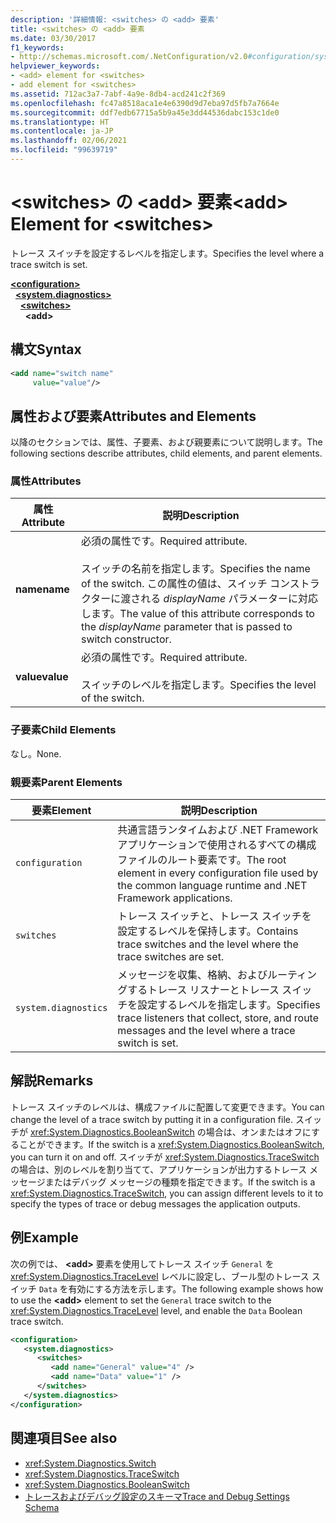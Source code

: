 ```yaml
---
description: '詳細情報: <switches> の <add> 要素'
title: <switches> の <add> 要素
ms.date: 03/30/2017
f1_keywords:
- http://schemas.microsoft.com/.NetConfiguration/v2.0#configuration/system.diagnostics/switches/add
helpviewer_keywords:
- <add> element for <switches>
- add element for <switches>
ms.assetid: 712ac3a7-7abf-4a9e-8db4-acd241c2f369
ms.openlocfilehash: fc47a8518aca1e4e6390d9d7eba97d5fb7a7664e
ms.sourcegitcommit: ddf7edb67715a5b9a45e3dd44536dabc153c1de0
ms.translationtype: HT
ms.contentlocale: ja-JP
ms.lasthandoff: 02/06/2021
ms.locfileid: "99639719"
---
```

# <a name="add-element-for-switches"></a><span data-ttu-id="cb627-103">\<switches> の \<add> 要素</span><span class="sxs-lookup"><span data-stu-id="cb627-103">\<add> Element for \<switches></span></span>

<span data-ttu-id="cb627-104">トレース スイッチを設定するレベルを指定します。</span><span class="sxs-lookup"><span data-stu-id="cb627-104">Specifies the level where a trace switch is set.</span></span>  

[**\<configuration>**](../configuration-element.md)\
&nbsp;&nbsp;[**\<system.diagnostics>**](system-diagnostics-element.md)\
&nbsp;&nbsp;&nbsp;&nbsp;[**\<switches>**](switches-element.md)\
&nbsp;&nbsp;&nbsp;&nbsp;&nbsp;&nbsp;**\<add>**

## <a name="syntax"></a><span data-ttu-id="cb627-105">構文</span><span class="sxs-lookup"><span data-stu-id="cb627-105">Syntax</span></span>  
  
```xml  
<add name="switch name"  
     value="value"/>  
```  
  
## <a name="attributes-and-elements"></a><span data-ttu-id="cb627-106">属性および要素</span><span class="sxs-lookup"><span data-stu-id="cb627-106">Attributes and Elements</span></span>  

 <span data-ttu-id="cb627-107">以降のセクションでは、属性、子要素、および親要素について説明します。</span><span class="sxs-lookup"><span data-stu-id="cb627-107">The following sections describe attributes, child elements, and parent elements.</span></span>  
  
### <a name="attributes"></a><span data-ttu-id="cb627-108">属性</span><span class="sxs-lookup"><span data-stu-id="cb627-108">Attributes</span></span>  
  
|<span data-ttu-id="cb627-109">属性</span><span class="sxs-lookup"><span data-stu-id="cb627-109">Attribute</span></span>|<span data-ttu-id="cb627-110">説明</span><span class="sxs-lookup"><span data-stu-id="cb627-110">Description</span></span>|  
|---------------|-----------------|  
|<span data-ttu-id="cb627-111">**name**</span><span class="sxs-lookup"><span data-stu-id="cb627-111">**name**</span></span>|<span data-ttu-id="cb627-112">必須の属性です。</span><span class="sxs-lookup"><span data-stu-id="cb627-112">Required attribute.</span></span><br /><br /> <span data-ttu-id="cb627-113">スイッチの名前を指定します。</span><span class="sxs-lookup"><span data-stu-id="cb627-113">Specifies the name of the switch.</span></span> <span data-ttu-id="cb627-114">この属性の値は、スイッチ コンストラクターに渡される *displayName* パラメーターに対応します。</span><span class="sxs-lookup"><span data-stu-id="cb627-114">The value of this attribute corresponds to the *displayName* parameter that is passed to switch constructor.</span></span>|  
|<span data-ttu-id="cb627-115">**value**</span><span class="sxs-lookup"><span data-stu-id="cb627-115">**value**</span></span>|<span data-ttu-id="cb627-116">必須の属性です。</span><span class="sxs-lookup"><span data-stu-id="cb627-116">Required attribute.</span></span><br /><br /> <span data-ttu-id="cb627-117">スイッチのレベルを指定します。</span><span class="sxs-lookup"><span data-stu-id="cb627-117">Specifies the level of the switch.</span></span>|  
  
### <a name="child-elements"></a><span data-ttu-id="cb627-118">子要素</span><span class="sxs-lookup"><span data-stu-id="cb627-118">Child Elements</span></span>  

 <span data-ttu-id="cb627-119">なし。</span><span class="sxs-lookup"><span data-stu-id="cb627-119">None.</span></span>  
  
### <a name="parent-elements"></a><span data-ttu-id="cb627-120">親要素</span><span class="sxs-lookup"><span data-stu-id="cb627-120">Parent Elements</span></span>  
  
|<span data-ttu-id="cb627-121">要素</span><span class="sxs-lookup"><span data-stu-id="cb627-121">Element</span></span>|<span data-ttu-id="cb627-122">説明</span><span class="sxs-lookup"><span data-stu-id="cb627-122">Description</span></span>|  
|-------------|-----------------|  
|`configuration`|<span data-ttu-id="cb627-123">共通言語ランタイムおよび .NET Framework アプリケーションで使用されるすべての構成ファイルのルート要素です。</span><span class="sxs-lookup"><span data-stu-id="cb627-123">The root element in every configuration file used by the common language runtime and .NET Framework applications.</span></span>|  
|`switches`|<span data-ttu-id="cb627-124">トレース スイッチと、トレース スイッチを設定するレベルを保持します。</span><span class="sxs-lookup"><span data-stu-id="cb627-124">Contains trace switches and the level where the trace switches are set.</span></span>|  
|`system.diagnostics`|<span data-ttu-id="cb627-125">メッセージを収集、格納、およびルーティングするトレース リスナーとトレース スイッチを設定するレベルを指定します。</span><span class="sxs-lookup"><span data-stu-id="cb627-125">Specifies trace listeners that collect, store, and route messages and the level where a trace switch is set.</span></span>|  
  
## <a name="remarks"></a><span data-ttu-id="cb627-126">解説</span><span class="sxs-lookup"><span data-stu-id="cb627-126">Remarks</span></span>  

 <span data-ttu-id="cb627-127">トレース スイッチのレベルは、構成ファイルに配置して変更できます。</span><span class="sxs-lookup"><span data-stu-id="cb627-127">You can change the level of a trace switch by putting it in a configuration file.</span></span> <span data-ttu-id="cb627-128">スイッチが <xref:System.Diagnostics.BooleanSwitch> の場合は、オンまたはオフにすることができます。</span><span class="sxs-lookup"><span data-stu-id="cb627-128">If the switch is a <xref:System.Diagnostics.BooleanSwitch>, you can turn it on and off.</span></span> <span data-ttu-id="cb627-129">スイッチが <xref:System.Diagnostics.TraceSwitch> の場合は、別のレベルを割り当てて、アプリケーションが出力するトレース メッセージまたはデバッグ メッセージの種類を指定できます。</span><span class="sxs-lookup"><span data-stu-id="cb627-129">If the switch is a <xref:System.Diagnostics.TraceSwitch>, you can assign different levels to it to specify the types of trace or debug messages the application outputs.</span></span>  
  
## <a name="example"></a><span data-ttu-id="cb627-130">例</span><span class="sxs-lookup"><span data-stu-id="cb627-130">Example</span></span>  

 <span data-ttu-id="cb627-131">次の例では、 **\<add>** 要素を使用してトレース スイッチ `General` を <xref:System.Diagnostics.TraceLevel> レベルに設定し、ブール型のトレース スイッチ `Data` を有効にする方法を示します。</span><span class="sxs-lookup"><span data-stu-id="cb627-131">The following example shows how to use the **\<add>** element to set the `General` trace switch to the <xref:System.Diagnostics.TraceLevel> level, and enable the `Data` Boolean trace switch.</span></span>  
  
```xml  
<configuration>  
   <system.diagnostics>  
      <switches>  
         <add name="General" value="4" />  
         <add name="Data" value="1" />  
      </switches>  
   </system.diagnostics>  
</configuration>  
```  
  
## <a name="see-also"></a><span data-ttu-id="cb627-132">関連項目</span><span class="sxs-lookup"><span data-stu-id="cb627-132">See also</span></span>

- <xref:System.Diagnostics.Switch>
- <xref:System.Diagnostics.TraceSwitch>
- <xref:System.Diagnostics.BooleanSwitch>
- [<span data-ttu-id="cb627-133">トレースおよびデバッグ設定のスキーマ</span><span class="sxs-lookup"><span data-stu-id="cb627-133">Trace and Debug Settings Schema</span></span>](index.md)
